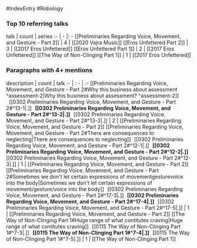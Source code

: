 #IndexEntry #Robology

### Top 10 referring talks
talk | count | series
:- | - |: -
[[Preliminaries Regarding Voice, Movement, and Gesture - Part 2]] | 4 | [[2020 Vajra Music]]
[[Eros Unfettered Part 2]] | 3 | [[2017 Eros Unfettered]]
[[Eros Unfettered Part 1]] | 2 | [[2017 Eros Unfettered]]
[[The Way of Non-Clinging Part 1]] | 1 | [[2017 Eros Unfettered]]

### Paragraphs with 4+ mentions
description | count | talk
:- | : - | :-
[[Preliminaries Regarding Voice, Movement, and Gesture - Part 2#Why this business about assessment ^assessment-2\|Why this business about assessment? ^assessment-2]] &nbsp;&nbsp;[[0302 Preliminaries Regarding Voice, Movement, and Gesture - Part 2#^13-1\|.]] &nbsp; **[[0302 Preliminaries Regarding Voice, Movement, and Gesture - Part 2#^13-2\|.]]** &nbsp; [[0302 Preliminaries Regarding Voice, Movement, and Gesture - Part 2#^13-3\|.]] | 2 | [[Preliminaries Regarding Voice, Movement, and Gesture - Part 2]]
[[Preliminaries Regarding Voice, Movement, and Gesture - Part 2#There are consequences to neglecting\|There are consequences to neglecting]] &nbsp;&nbsp;[[0302 Preliminaries Regarding Voice, Movement, and Gesture - Part 2#^12-1\|.]] &nbsp; **[[0302 Preliminaries Regarding Voice, Movement, and Gesture - Part 2#^12-2\|.]]** &nbsp; [[0302 Preliminaries Regarding Voice, Movement, and Gesture - Part 2#^12-3\|.]] | 1 | [[Preliminaries Regarding Voice, Movement, and Gesture - Part 2]]
[[Preliminaries Regarding Voice, Movement, and Gesture - Part 2#Sometimes we don't let certain expressions of movementgesturevoice into the body\|Sometimes we don't let certain expressions of movement/gesture/voice into the body]] &nbsp;&nbsp;[[0302 Preliminaries Regarding Voice, Movement, and Gesture - Part 2#^17-3\|.]] &nbsp; **[[0302 Preliminaries Regarding Voice, Movement, and Gesture - Part 2#^17-4\|.]]** &nbsp; [[0302 Preliminaries Regarding Voice, Movement, and Gesture - Part 2#^17-5\|.]] | 1 | [[Preliminaries Regarding Voice, Movement, and Gesture - Part 2]]
[[The Way of Non-Clinging Part 1#Huge range of what contitutes craving\|Huge range of what contitutes craving]] &nbsp;&nbsp;[[0115 The Way of Non-Clinging Part 1#^7-3\|.]] &nbsp; **[[0115 The Way of Non-Clinging Part 1#^7-4\|.]]** &nbsp; [[0115 The Way of Non-Clinging Part 1#^7-5\|.]] | 1 | [[The Way of Non-Clinging Part 1]]

